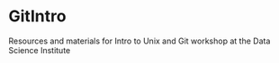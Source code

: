# GitIntro
Resources and materials for Intro to Unix and Git workshop at the Data Science Institute
